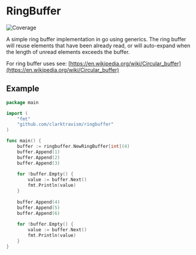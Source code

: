 # RingBuffer
![Coverage](https://img.shields.io/badge/Coverage-100.0%25-brightgreen)

A simple ring buffer implementation in go using generics.
The ring buffer will reuse elements that have been already read, or will auto-expand when the length of unread elements exceeds the buffer.

For ring buffer uses see: [https://en.wikipedia.org/wiki/Circular_buffer](https://en.wikipedia.org/wiki/Circular_buffer)

## Example

```go
package main

import (
    "fmt"
    "github.com/clarktravism/ringbuffer"
)

func main() {
	buffer := ringbuffer.NewRingBuffer[int](4)
	buffer.Append(1)
	buffer.Append(2)
	buffer.Append(3)
	
	for !buffer.Empty() {
		value := buffer.Next()
		fmt.Println(value)
	}
	
	buffer.Append(4)
	buffer.Append(5)
	buffer.Append(6)
	
	for !buffer.Empty() {
		value := buffer.Next()
		fmt.Println(value)
	}
}
```